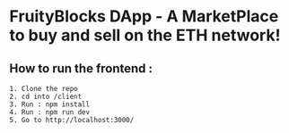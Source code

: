 # FruityBlocks DApp - A MarketPlace to buy and sell on the ETH network!

## How to run the frontend :

```
1. Clone the repo
2. cd into /client
3. Run : npm install
4. Run : npm run dev
5. Go to http://localhost:3000/

```